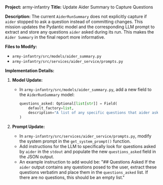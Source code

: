 **Project:** army-infantry
**Title:** Update Aider Summary to Capture Questions

**Description:**
The current `AiderRunSummary` does not explicitly capture if `aider` stopped to ask a question instead of committing changes. This mission updates the Pydantic model and the corresponding LLM prompt to extract and store any questions `aider` asked during its run. This makes the `Aider Summary` in the final report more informative.

**Files to Modify:**
- `army-infantry/src/models/aider_summary.py`
- `army-infantry/src/services/aider_service/prompts.py`

**Implementation Details:**
1.  **Model Update:**
    - In `army-infantry/src/models/aider_summary.py`, add a new field to the `AiderRunSummary` model:
      ```python
      questions_asked: Optional[list[str]] = Field(
          default_factory=list,
          description="A list of any specific questions that aider asked the user before stopping."
      )
      ```

2.  **Prompt Update:**
    - In `army-infantry/src/services/aider_service/prompts.py`, modify the system prompt in the `get_system_prompt()` function.
    - Add instructions for the LLM to specifically look for questions asked by `aider` in the `stdout` and populate the new `questions_asked` field in the JSON output.
    - An example instruction to add would be:
      "## Questions Asked
      If the `aider` output contains any questions posed to the user, extract these questions verbatim and place them in the `questions_asked` list. If there are no questions, this should be an empty list."
